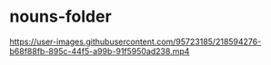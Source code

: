 # nouns-folder

https://user-images.githubusercontent.com/95723185/218594276-b68f88fb-895c-44f5-a99b-91f5950ad238.mp4

